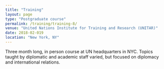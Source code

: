 ```yaml
---
title: "Training"
layout: page
type: "Postgraduate course"
permalink: /training/training-8/
venue: "United Nations Institute for Training and Research (UNITAR)"
date: 2018-02-019
location: "New York, NY"
---
```


Three month long, in person course at UN headquarters in NYC. Topics taught by diplomatic and academic staff varied, but focused on diplomacy and international relations. 
